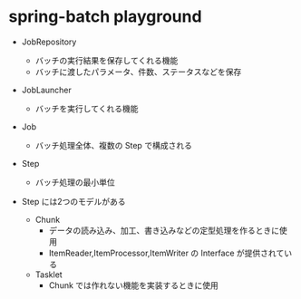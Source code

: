 # spring-batch playground

- JobRepository
  - バッチの実行結果を保存してくれる機能
  - バッチに渡したパラメータ、件数、ステータスなどを保存
- JobLauncher
  - バッチを実行してくれる機能
- Job
  - バッチ処理全体、複数の Step で構成される
- Step
  - バッチ処理の最小単位

- Step には2つのモデルがある
  - Chunk
    - データの読み込み、加工、書き込みなどの定型処理を作るときに使用
    - ItemReader,ItemProcessor,ItemWriter の Interface が提供されている
  - Tasklet
    - Chunk では作れない機能を実装するときに使用
